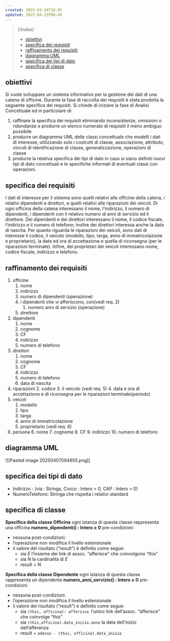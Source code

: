 ```yaml
---
created: 2025-03-24T10:05
updated: 2025-04-23T08:49
---
```

>[!index]
>- [obiettivi](#obiettivi)
>- [specifica dei requisiti](#specifica%20dei%20requisiti)
>- [raffinamento dei requisiti](#raffinamento%20dei%20requisiti)
>- [diagramma UML](#diagramma%20UML)
>- [specifica dei tipi di dato](#specifica%20dei%20tipi%20di%20dato)
>- [specifica di classe](#specifica%20di%20classe)

## obiettivi
Si vuole sviluppare un sistema informativo per la gestione dei dati di una catena di
officine.
Durante la fase di raccolta dei requisiti è stata prodotta la seguente specifica dei
requisiti.
Si chiede di iniziare la fase di Analisi Concettuale ed in particolare di:
1. raffinare la specifica dei requisiti eliminando inconsistenze, omissioni o ridondanze e produrre un elenco numerato di requisiti il meno ambiguo possibile
2. produrre un diagramma UML delle classi concettuale che modelli i dati di interesse, utilizzando solo i costrutti di classe, associazione, attributo, vincoli di identificazione di classe, generalizzazione, operazioni di classe
3. produrre la relativa specifica dei tipi di dato in caso si siano definiti nuovi tipi di
dato concettuali e le specifiche informali di eventuali classi con operazioni.
## specifica dei requisiti
I dati di interesse per il sistema sono quelli relativi alle officine della catena, i relativi dipendenti e direttori, e quelli relativi alle riparazioni dei veicoli.
Di ogni officina della catena interessano il nome, l’indirizzo, il numero di dipendenti, i dipendenti con il relativo numero di anni di servizio ed il direttore.
Dei dipendenti e dei direttori interessano il nome, il codice fiscale, l’indirizzo e il numero di telefono; inoltre dei direttori interessa anche la data di nascita.
Per quanto riguarda le riparazioni dei veicoli, sono dati di interesse il codice, il veicolo (modello, tipo, targa, anno di immatricolazione e proprietario), la data ed ora di accettazione e quella di riconsegna (per le riparazioni terminate).
Infine, dei proprietari dei veicoli interessano nome, codice fiscale, indirizzo e telefono.
## raffinamento dei requisiti
1. officine
	1. nome
	2. indirizzo
	3. numero di dipendenti (operazione)
	4. i dipendenti che vi afferiscono, con(vedi req. 2)
		1. numero anni di servizio (operazione)
	5. direttore
2. dipendenti
	1. nome
	2.  cognome
	3. CF
	4. indirizzo
	5. numero di telefono
3. direttori
	1. nome
	2. cognome
	3. CF
	4. indirizzo
	5. numero di telefono
	6. data di nascita
4. riparazioni
	2. codice
	3. il veicolo (vedi req. 5)
	4. data e ora di accettazione e di riconsegna per le riparazioni terminate(periodo)
5. veicoli
	1. modello
	2. tipo
	3. targa
	4. anno di immatricolazione
	5. proprietario (vedi req. 6)
6. persona
	6. nome
	7. cognome
	8. CF
	9. indirizzo
	10. numero di telefono
## diagramma UML
![[Pasted image 20250407094855.png]]
## specifica dei tipi di dato
- Indirizzo : (via : Stringa, Civico : Intero > 0, CAP : Intero > 0)
- NumeroTelefono: Stringa che rispetta i relativi standard
## specifica di classe
**Specifica della classe Officina**
ogni istanza di questa classe rappresenta una officina
**numero_dipendenti() :  Intero ≥ 0**
pre-condizioni:
- nessuna
post-condizioni:
- l’operazione non modifica il livello estensionale
- il valore del risultato (“result”) è definito come segue:
	- sia $E$ l’insieme dei link di assoc. “afferisce” che coinvolgono “this”
	- sia $N$ la cardinalità di $E$
	- result = $N$

**Specifica della classe Dipendente**
ogni istanza di questa classe rappresenta un dipendente
**numero_anni_servizio() :  Intero ≥ 0**
pre-condizioni:
- nessuna
post-condizioni:
- l’operazione non modifica il livello estensionale
- il valore del risultato (“result”) è definito come segue:
	- sia `(this, officina): afferisce `l’unico link dell’assoc. “afferisce” che coinvolge “this”
	- sia `(this,officina).data_inizio.anno` la data dell’inizio dell’afferenza
	- result = `adesso - (this, officina).data_inizio`